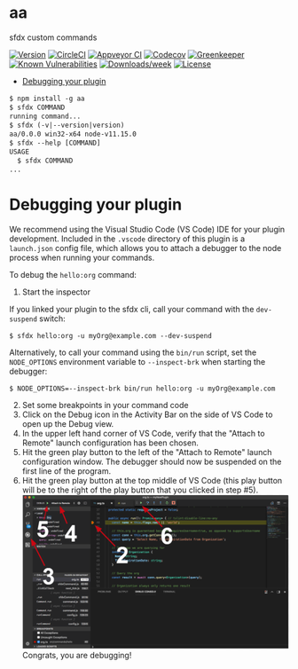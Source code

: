 aa
==

sfdx custom commands

[![Version](https://img.shields.io/npm/v/aa.svg)](https://npmjs.org/package/aa)
[![CircleCI](https://circleci.com/gh/git/aa/tree/master.svg?style=shield)](https://circleci.com/gh/git/aa/tree/master)
[![Appveyor CI](https://ci.appveyor.com/api/projects/status/github/git/aa?branch=master&svg=true)](https://ci.appveyor.com/project/heroku/aa/branch/master)
[![Codecov](https://codecov.io/gh/git/aa/branch/master/graph/badge.svg)](https://codecov.io/gh/git/aa)
[![Greenkeeper](https://badges.greenkeeper.io/git/aa.svg)](https://greenkeeper.io/)
[![Known Vulnerabilities](https://snyk.io/test/github/git/aa/badge.svg)](https://snyk.io/test/github/git/aa)
[![Downloads/week](https://img.shields.io/npm/dw/aa.svg)](https://npmjs.org/package/aa)
[![License](https://img.shields.io/npm/l/aa.svg)](https://github.com/git/aa/blob/master/package.json)

<!-- toc -->
* [Debugging your plugin](#debugging-your-plugin)
<!-- tocstop -->
<!-- install -->
<!-- usage -->
```sh-session
$ npm install -g aa
$ sfdx COMMAND
running command...
$ sfdx (-v|--version|version)
aa/0.0.0 win32-x64 node-v11.15.0
$ sfdx --help [COMMAND]
USAGE
  $ sfdx COMMAND
...
```
<!-- usagestop -->
<!-- commands -->

<!-- commandsstop -->
<!-- debugging-your-plugin -->
# Debugging your plugin
We recommend using the Visual Studio Code (VS Code) IDE for your plugin development. Included in the `.vscode` directory of this plugin is a `launch.json` config file, which allows you to attach a debugger to the node process when running your commands.

To debug the `hello:org` command: 
1. Start the inspector
  
If you linked your plugin to the sfdx cli, call your command with the `dev-suspend` switch: 
```sh-session
$ sfdx hello:org -u myOrg@example.com --dev-suspend
```
  
Alternatively, to call your command using the `bin/run` script, set the `NODE_OPTIONS` environment variable to `--inspect-brk` when starting the debugger:
```sh-session
$ NODE_OPTIONS=--inspect-brk bin/run hello:org -u myOrg@example.com
```

2. Set some breakpoints in your command code
3. Click on the Debug icon in the Activity Bar on the side of VS Code to open up the Debug view.
4. In the upper left hand corner of VS Code, verify that the "Attach to Remote" launch configuration has been chosen.
5. Hit the green play button to the left of the "Attach to Remote" launch configuration window. The debugger should now be suspended on the first line of the program. 
6. Hit the green play button at the top middle of VS Code (this play button will be to the right of the play button that you clicked in step #5).
<br><img src=".images/vscodeScreenshot.png" width="480" height="278"><br>
Congrats, you are debugging!
